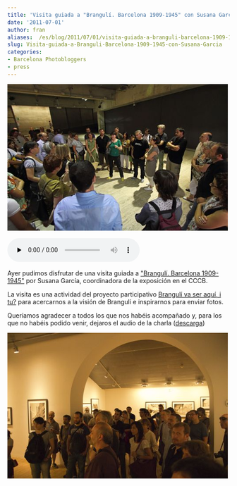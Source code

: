 ```yaml
---
title: 'Visita guiada a "Brangulí. Barcelona 1909-1945" con Susana García'
date: '2011-07-01'
author: fran
aliases:  /es/blog/2011/07/01/visita-guiada-a-branguli-barcelona-1909-1945-con-susana-garcia/
slug: Visita-guiada-a-Branguli-Barcelona-1909-1945-con-Susana-Garcia
categories:
- Barcelona Photobloggers
- press
---
```

![CCCB Barcelona Photobloggers Visita guiada para Brangulí. Barcelona 1909-1945 para Brangulí va ser aquí, i tu? / Marcelo Aurelio](0001_IMG_5297-marcelo-aurelio.jpg "CCCB Barcelona Photobloggers Visita guiada para Brangulí. Barcelona 1909-1945 para Brangulí va ser aquí, i tu? / Marcelo Aurelio")

<audio class="player" controls preload="none" src="2011-06-30-cccb-bcnph-2.mp3" type="audio/mp3"></audio>

Ayer pudimos disfrutar de una visita guiada a <a href="http://barcelonaphotobloggers.org/2011/06/03/exposicio-branguli-barcelona-1909-1945/">"Brangulí. Barcelona 1909-1945"</a> por Susana García, coordinadora de la exposición en el CCCB.

La visita es una actividad del proyecto participativo <a href="http://www.brangulivaseraqui.com/" target="_blank" rel="noopener noreferrer">Brangulí va ser aquí, i tu?</a> para acercarnos a la visión de Brangulí e inspirarnos para enviar fotos.

Queríamos agradecer a todos los que nos habéis acompañado y, para los que no habéis podido venir, dejaros el audio de la charla (<a href="http://barcelonaphotobloggers.org/wp-content/uploads/2011/07/2011-06-30-cccb-bcnph-2.mp3">descarga</a>)

![CCCB Barcelona Photobloggers Visita guiada para Brangulí. Barcelona 1909-1945 para Brangulí va ser aquí, i tu? / Alfonso Simó](0006_fon_simo_IMGP2455.jpg "CCCB Barcelona Photobloggers Visita guiada para Brangulí. Barcelona 1909-1945 para Brangulí va ser aquí, i tu? / Alfonso Simó")


